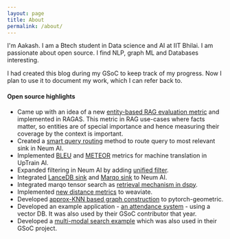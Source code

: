 ```yaml
---
layout: page
title: About
permalink: /about/
---
```


<!-- #### **Introduction** -->

I'm Aakash. 
I am a Btech student in Data science and AI at IIT Bhilai. I am passionate about open source. I find NLP, graph ML and Databases interesting.

I had created this blog during my GSoC to keep track of my progress. Now I plan to use it to document 
my work, which I can refer back to.


#### **Open source highlights**
- Came up with an idea of a new [entity-based RAG evaluation metric](https://github.com/explodinggradients/ragas/pull/667) and implemented in RAGAS. This metric in RAG use-cases where facts matter, so entities are of special importance and hence measuring their coverage by the context is important.
- Created a [smart query routing](https://github.com/NeumTry/NeumAI/pull/61) method to route query to most relevant sink in Neum AI.
- Implemented [BLEU](https://github.com/uptrain-ai/uptrain/pull/443) and [METEOR](https://github.com/uptrain-ai/uptrain/pull/457) metrics for machine translation in UpTrain AI.
- Expanded filtering in Neum AI by adding [unified filter](https://github.com/NeumTry/NeumAI/pull/41).
- Integrated [LanceDB sink](https://github.com/NeumTry/NeumAI/pull/40) and [Marqo sink](https://github.com/NeumTry/NeumAI/pull/35) to Neum AI.
- Integrated marqo tensor search as [retrieval mechanism in dspy](https://github.com/stanfordnlp/dspy/pull/216).
- Implemented [new distance metrics](https://weaviate.io/blog/weaviate-1-15-release#new-distance-metrics) to weaviate. 
- Developed [approx-KNN based graph construction](https://github.com/pyg-team/pytorch_geometric/pull/7421) to pytorch-geometric.
- Developed an example application - [an attendance system](https://github.com/weaviate/weaviate-examples/tree/main/attendance-system-example) - using a vector DB. It was also used by their GSoC contributor that year.
- Developed a [multi-modal search example](https://github.com/weaviate/weaviate-examples/tree/main/exploring-multi2vec-clip-with-Python-and-flask) which was also used in their GSoC project.

<!-- You can find the source code for Minima at GitHub:
[jekyll][jekyll-organization] /
[minima](https://github.com/jekyll/minima)

You can find the source code for Jekyll at GitHub:
[jekyll][jekyll-organization] /
[jekyll](https://github.com/jekyll/jekyll) -->


<!-- [jekyll-organization]: https://github.com/jekyll -->
